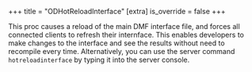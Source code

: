 +++
title = "ODHotReloadInterface"
[extra]
is_override = false
+++

This proc causes a reload of the main DMF interface file, and forces all connected clients to refresh their internface. This enables developers to make changes to the interface and see the results without need to recompile every time.
Alternatively, you can use the server command `hotreloadinterface` by typing it into the server console.
